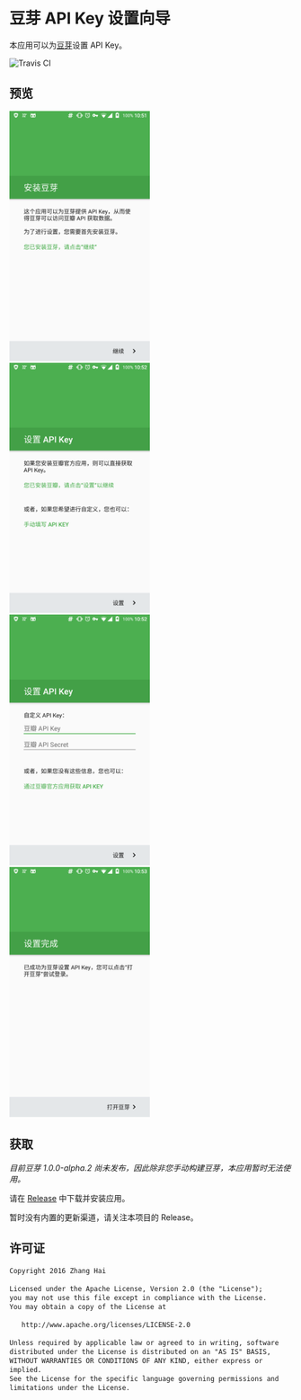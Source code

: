 # 豆芽 API Key 设置向导

本应用可以为[豆芽](https://github.com/DreaminginCodeZH/Douya)设置 API Key。

![Travis CI](https://travis-ci.org/DreaminginCodeZH/DouyaApiKey.svg)

## 预览

<p><img src="screenshot/00-install-douya.png" width="49.7%" />
<img src="screenshot/01-api-key-douban.png" width="49.7%" />
<img src="screenshot/02-api-key-custom.png" width="49.7%" />
<img src="screenshot/03-finish.png" width="49.7%" /></p>

## 获取

*目前豆芽 1.0.0-alpha.2 尚未发布，因此除非您手动构建豆芽，本应用暂时无法使用。*

请在 [Release](https://github.com/DreaminginCodeZH/DouyaApiKey/releases/latest) 中下载并安装应用。

暂时没有内置的更新渠道，请关注本项目的 Release。

## 许可证

```
Copyright 2016 Zhang Hai

Licensed under the Apache License, Version 2.0 (the "License");
you may not use this file except in compliance with the License.
You may obtain a copy of the License at

   http://www.apache.org/licenses/LICENSE-2.0

Unless required by applicable law or agreed to in writing, software
distributed under the License is distributed on an "AS IS" BASIS,
WITHOUT WARRANTIES OR CONDITIONS OF ANY KIND, either express or implied.
See the License for the specific language governing permissions and
limitations under the License.
```

